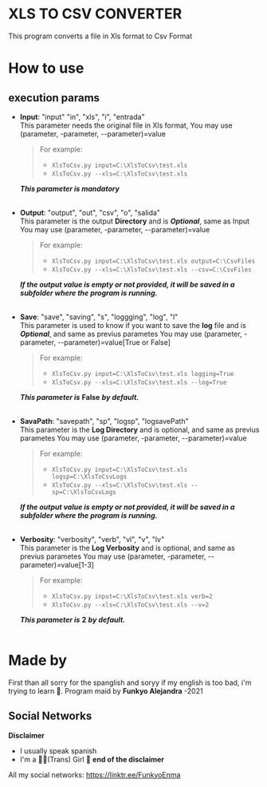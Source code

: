 # **XLS TO CSV CONVERTER**

This program converts a file in Xls format to Csv Format

# How to use
## execution params

 - **Input**: "input" "in", "xls", "i", "entrada"<br/>
   This parameter needs the original file in Xls format, You may use     	(parameter, -parameter, --parameter)=value
	 > For example:
	 > - `XlsToCsv.py input=C:\XlsToCsv\test.xls`
	 > - `XlsToCsv.py --xls=C:\XlsToCsv\test.xls`
		 
	***This parameter is mandatory***<br/><br/>

- **Output**: "output", "out", "csv", "o", "salida"<br/>
  This parameter is the output **Directory** and is ***Optional***, same as Input You may use (parameter, -parameter, --parameter)=value

	> For example:
	>   - `XlsToCsv.py input=C:\XlsToCsv\test.xls output=C:\CsvFiles`
	>	 - `XlsToCsv.py --xls=C:\XlsToCsv\test.xls --csv=C:\CsvFiles`
	
	***If the output value is empty or not provided, it will be saved in a subfolder where the program is running.***<br/><br/>

- **Save**: "save", "saving", "s", "loggging", "log", "l"<br/>
	This parameter is used to know if you want to save the **log** file and is ***Optional***, and same as previus parametes You may use (parameter, -parameter, --parameter)=value[True or False]
	
	> For example:
	>   - `XlsToCsv.py input=C:\XlsToCsv\test.xls logging=True`
	>	 - `XlsToCsv.py --xls=C:\XlsToCsv\test.xls --log=True`
	
	***This parameter is*** **False** ***by default.***<br/><br/>

- **SavaPath**: "savepath", "sp", "logsp", "logsavePath"<br/>
  This parameter is the **Log Directory** and is optional, and same as previus parametes You may use (parameter, -parameter, --parameter)=value
	
	> For example:
	>   - `XlsToCsv.py input=C:\XlsToCsv\test.xls logsp=C:\XlsToCsvLogs`
	>   - `XlsToCsv.py --xls=C:\XlsToCsv\test.xls --sp=C:\XlsToCsvLogs`

	***If the output value is empty or not provided, it will be saved in a subfolder where the program is running.***<br/><br/>

- **Verbosity**: "verbosity", "verb", "vl", "v", "lv"<br/>
  This parameter is the **Log Verbosity** and is optional, and same as previus parametes You may use (parameter, -parameter, --parameter)=value[1-3]
	
	> For example:
	>   - `XlsToCsv.py input=C:\XlsToCsv\test.xls verb=2`
	>   - `XlsToCsv.py --xls=C:\XlsToCsv\test.xls --v=2`

	***This parameter is*** **2** ***by default.***<br/><br/>
	
# Made by
First than all sorry for the spanglish and soryy if my english is too bad, i'm trying to learn 🥰.
Program maid by **Funkyo Alejandra** -2021

## Social Networks

**Disclaimer**
  - I usually speak spanish
  - I'm a 🏳‍⚧(Trans) Girl 🥰
**end of the disclaimer**
    
All my social networks: https://linktr.ee/FunkyoEnma
    
